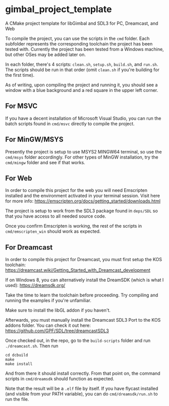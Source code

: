 # gimbal_project_template
A CMake project template for libGimbal and SDL3 for PC, Dreamcast, and Web

To compile the project, you can use the scripts in the `cmd` folder. Each subfolder represents the corresponding toolchain 
the project has been tested with. Currently the project has been tested from a Windows machine, but other OSes may be added later on.

In each folder, there's 4 scripts: `clean.sh`, `setup.sh`, `build.sh`, and `run.sh`. The scripts should be run in that order (omit `clean.sh` if you're building for the first time).

As of writing, upon compiling the project and running it, you should see a window with a blue background and a red square in the upper left corner.

## For MSVC

If you have a decent installation of Microsoft Visual Studio, you can run the batch scripts found in `cmd/msvc` directly to compile the project.

## For MinGW/MSYS

Presently the project is setup to use MSYS2 MINGW64 terminal, so use the `cmd/msys` folder accordingly. For other types of MinGW installation, 
try the `cmd/mingw` folder and see if that works.

## For Web
In order to compile this project for the web you will need Emscripten installed and the environment activated in your terminal session.
Visit here for more info: https://emscripten.org/docs/getting_started/downloads.html

The project is setup to work from the SDL3 package found in `deps/SDL` so that you have access to all needed source code.

Once you confirm Emscripten is working, the rest of the scripts in `cmd/emscripten_win` should work as expected.

## For Dreamcast
In order to compile this project for Dreamcast, you must first setup the KOS toolchain:
https://dreamcast.wiki/Getting_Started_with_Dreamcast_development

If on Windows 8, you can alternatively install the DreamSDK (which is what I used): https://dreamsdk.org/

Take the time to learn the toolchain before proceeding. Try compiling and running the examples if you're unfamiliar.

Make sure to install the libGL addon if you haven't.

Afterwards, you must manually install the Dreamcast SDL3 Port to the KOS addons folder.
You can check it out here: https://github.com/GPF/SDL/tree/dreamcastSDL3

Once checked out, in the repo, go to the `build-scripts` folder and run `./dreamcast.sh`. Then run 
```
cd dcbuild
make
make install
```

And from there it should install correctly. From that point on, the command scripts in `cmd/dreamsdk` should function as expected.

Note that the result will be a `.elf` file by itself. If you have flycast installed (and visible from your PATH variable), you can do `cmd/dreamsdk/run.sh` to run the file.

